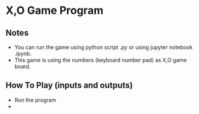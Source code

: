 # X,O Game Program

## Notes 
- You can run the game using python script .py or using jupyter notebook .ipynb.
- This game is using the numbers (keyboard number pad) as X,O game board.

## How To Play (inputs and outputs)
- Run the program
-